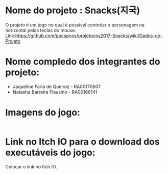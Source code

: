 # Nome do projeto : Snacks(지국)

O projeto é um jogo no qual é possivel controlar o personagem na horizontal pelas teclas do mouse. Link:https://github.com/pucspcos/projetocos2017-Snacks/wiki/Dados-do-Projeto

# Nome compledo dos integrantes do projeto:

* Jaqueline Faria de Queiroz - RA00170607
* Natasha Barreira Flausino - RA00166141

# Imagens do jogo:

<img scr="https://github.com/pucspcos/projetocos2017-Snacks/blob/Fotos/Jikook3.png"/>

# Link no Itch IO para o download dos executáveis do jogo:

Colocar o link no Itch IO.
